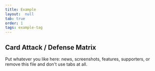 ```yaml
---
title: Example
layout:  null
tab: true
order: 1
tags: example-tag
---
```


## Card Attack / Defense Matrix

Put whatever you like here: news, screenshots, features, supporters, or remove this file and don't use tabs at all.


